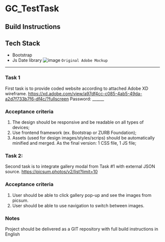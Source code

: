 # GC_TestTask
## Build Instructions

## Tech Stack
- Bootstrap
- Js Date library
![image](https://user-images.githubusercontent.com/29872034/132922276-9c134995-4172-4738-90c3-ccca02c58867.png)
`Original Adobe Mockup`
-----
### Task 1

First task is to provide coded website according to attached Adobe XD wireframe.
https://xd.adobe.com/view/a97df4cc-c085-4ab5-49da-a2d7f733b7f6-df4c/?fullscreen
Password: ______

### Acceptance criteria  
1. The design should be responsive and be readable on all types of devices;
2. Use frontend framework (ex. Bootstrap or ZURB Foundation);
3. Assets (used for design images/styles/scrips) should be automatically minified and merged. As the final version: 1 CSS file, 1 JS file;


### Task 2: 

Second task is to integrate gallery modal from Task #1 with external JSON source.
https://picsum.photos/v2/list?limit=10

### Acceptance criteria 
1. User should be able to click gallery pop-up and see the images from picsum.
2. User should be able to use navigation to switch between images.  


### Notes
Project should be delivered as a GIT repository with full build instructions in English 
